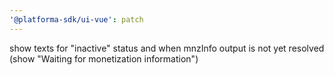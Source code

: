 ```yaml
---
'@platforma-sdk/ui-vue': patch
---
```


show texts for "inactive" status and when mnzInfo output is not yet resolved (show "Waiting for monetization information")
